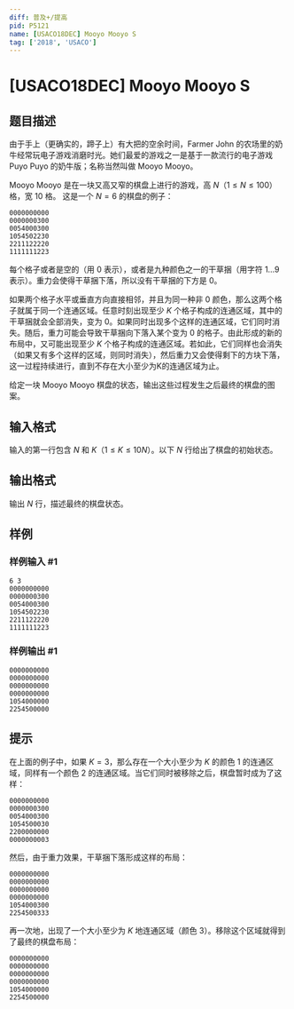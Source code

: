 ```yaml
---
diff: 普及+/提高
pid: P5121
name: [USACO18DEC] Mooyo Mooyo S
tag: ['2018', 'USACO']
---
```

# [USACO18DEC] Mooyo Mooyo S
## 题目描述

由于手上（更确实的，蹄子上）有大把的空余时间，Farmer John 的农场里的奶牛经常玩电子游戏消磨时光。她们最爱的游戏之一是基于一款流行的电子游戏 Puyo Puyo 的奶牛版；名称当然叫做 Mooyo Mooyo。

Mooyo Mooyo 是在一块又高又窄的棋盘上进行的游戏，高 $N$（$1\le N\le 100$）格，宽 $10$ 格。 这是一个 $N=6$ 的棋盘的例子：

```
0000000000
0000000300
0054000300
1054502230
2211122220
1111111223
```

每个格子或者是空的（用 $0$ 表示），或者是九种颜色之一的干草捆（用字符 $1\dots 9$ 表示）。重力会使得干草捆下落，所以没有干草捆的下方是 $0$。

如果两个格子水平或垂直方向直接相邻，并且为同一种非 $0$ 颜色，那么这两个格子就属于同一个连通区域。任意时刻出现至少 $K$ 个格子构成的连通区域，其中的干草捆就会全部消失，变为 $0$。如果同时出现多个这样的连通区域，它们同时消失。随后，重力可能会导致干草捆向下落入某个变为 $0$ 的格子。由此形成的新的布局中，又可能出现至少 $K$ 个格子构成的连通区域。若如此，它们同样也会消失（如果又有多个这样的区域，则同时消失），然后重力又会使得剩下的方块下落，这一过程持续进行，直到不存在大小至少为K的连通区域为止。

给定一块 Mooyo Mooyo 棋盘的状态，输出这些过程发生之后最终的棋盘的图案。


## 输入格式

输入的第一行包含 $N$ 和 $K$（$1\le K\le 10N$）。以下 $N$ 行给出了棋盘的初始状态。
## 输出格式

输出 $N$ 行，描述最终的棋盘状态。
## 样例

### 样例输入 #1
```
6 3
0000000000
0000000300
0054000300
1054502230
2211122220
1111111223
```
### 样例输出 #1
```
0000000000
0000000000
0000000000
0000000000
1054000000
2254500000
```
## 提示

在上面的例子中，如果 $K=3$，那么存在一个大小至少为 $K$ 的颜色 $1$ 的连通区域，同样有一个颜色 $2$ 的连通区域。当它们同时被移除之后，棋盘暂时成为了这样：

```
0000000000
0000000300
0054000300
1054500030
2200000000
0000000003
```

然后，由于重力效果，干草捆下落形成这样的布局：

```
0000000000
0000000000
0000000000
0000000000
1054000300
2254500333
```

再一次地，出现了一个大小至少为 $K$ 地连通区域（颜色 $3$）。移除这个区域就得到了最终的棋盘布局：

```
0000000000
0000000000
0000000000
0000000000
1054000000
2254500000
```
